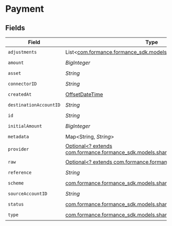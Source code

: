 # Payment


## Fields

| Field                                                                                                       | Type                                                                                                        | Required                                                                                                    | Description                                                                                                 | Example                                                                                                     |
| ----------------------------------------------------------------------------------------------------------- | ----------------------------------------------------------------------------------------------------------- | ----------------------------------------------------------------------------------------------------------- | ----------------------------------------------------------------------------------------------------------- | ----------------------------------------------------------------------------------------------------------- |
| `adjustments`                                                                                               | List<[com.formance.formance_sdk.models.shared.PaymentAdjustment](../../models/shared/PaymentAdjustment.md)> | :heavy_check_mark:                                                                                          | N/A                                                                                                         |                                                                                                             |
| `amount`                                                                                                    | *BigInteger*                                                                                                | :heavy_check_mark:                                                                                          | N/A                                                                                                         | 100                                                                                                         |
| `asset`                                                                                                     | *String*                                                                                                    | :heavy_check_mark:                                                                                          | N/A                                                                                                         | USD                                                                                                         |
| `connectorID`                                                                                               | *String*                                                                                                    | :heavy_check_mark:                                                                                          | N/A                                                                                                         |                                                                                                             |
| `createdAt`                                                                                                 | [OffsetDateTime](https://docs.oracle.com/javase/8/docs/api/java/time/OffsetDateTime.html)                   | :heavy_check_mark:                                                                                          | N/A                                                                                                         |                                                                                                             |
| `destinationAccountID`                                                                                      | *String*                                                                                                    | :heavy_check_mark:                                                                                          | N/A                                                                                                         |                                                                                                             |
| `id`                                                                                                        | *String*                                                                                                    | :heavy_check_mark:                                                                                          | N/A                                                                                                         | XXX                                                                                                         |
| `initialAmount`                                                                                             | *BigInteger*                                                                                                | :heavy_check_mark:                                                                                          | N/A                                                                                                         | 100                                                                                                         |
| `metadata`                                                                                                  | Map<String, *String*>                                                                                       | :heavy_check_mark:                                                                                          | N/A                                                                                                         |                                                                                                             |
| `provider`                                                                                                  | [Optional<? extends com.formance.formance_sdk.models.shared.Connector>](../../models/shared/Connector.md)   | :heavy_minus_sign:                                                                                          | N/A                                                                                                         |                                                                                                             |
| `raw`                                                                                                       | [Optional<? extends com.formance.formance_sdk.models.shared.Raw>](../../models/shared/Raw.md)               | :heavy_check_mark:                                                                                          | N/A                                                                                                         |                                                                                                             |
| `reference`                                                                                                 | *String*                                                                                                    | :heavy_check_mark:                                                                                          | N/A                                                                                                         |                                                                                                             |
| `scheme`                                                                                                    | [com.formance.formance_sdk.models.shared.PaymentScheme](../../models/shared/PaymentScheme.md)               | :heavy_check_mark:                                                                                          | N/A                                                                                                         |                                                                                                             |
| `sourceAccountID`                                                                                           | *String*                                                                                                    | :heavy_check_mark:                                                                                          | N/A                                                                                                         |                                                                                                             |
| `status`                                                                                                    | [com.formance.formance_sdk.models.shared.PaymentStatus](../../models/shared/PaymentStatus.md)               | :heavy_check_mark:                                                                                          | N/A                                                                                                         |                                                                                                             |
| `type`                                                                                                      | [com.formance.formance_sdk.models.shared.PaymentType](../../models/shared/PaymentType.md)                   | :heavy_check_mark:                                                                                          | N/A                                                                                                         |                                                                                                             |